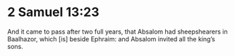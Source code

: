 # 2 Samuel 13:23

And it came to pass after two full years, that Absalom had sheepshearers in Baalhazor, which [is] beside Ephraim: and Absalom invited all the king’s sons.